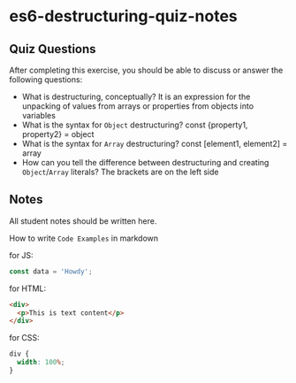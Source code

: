 # es6-destructuring-quiz-notes

## Quiz Questions

After completing this exercise, you should be able to discuss or answer the following questions:

- What is destructuring, conceptually?
  It is an expression for the unpacking of values from arrays or properties from objects into variables
- What is the syntax for `Object` destructuring?
  const {property1, property2} = object
- What is the syntax for `Array` destructuring?
  const [element1, element2] = array
- How can you tell the difference between destructuring and creating `Object`/`Array` literals?
  The brackets are on the left side

## Notes

All student notes should be written here.

How to write `Code Examples` in markdown

for JS:

```javascript
const data = 'Howdy';
```

for HTML:

```html
<div>
  <p>This is text content</p>
</div>
```

for CSS:

```css
div {
  width: 100%;
}
```
